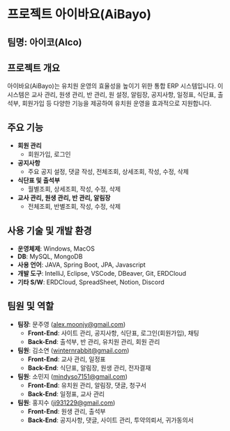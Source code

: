 # 프로젝트 아이바요(AiBayo)

## 팀명: 아이코(AIco)

## 프로젝트 개요
아이바요(AiBayo)는 유치원 운영의 효율성을 높이기 위한 통합 ERP 시스템입니다. 이 시스템은 교사 관리, 원생 관리, 반 관리, 원 설정, 알림장, 공지사항, 일정표, 식단표, 출석부, 회원가입 등 다양한 기능을 제공하여 유치원 운영을 효과적으로 지원합니다.

## 주요 기능
- **회원 관리**
  - 회원가입, 로그인
- **공지사항**
  - 주요 공지 설정, 댓글 작성, 전체조회, 상세조회, 작성, 수정, 삭제
- **식단표 및 출석부**
  - 월별조회, 상세조회, 작성, 수정, 삭제
- **교사 관리, 원생 관리, 반 관리, 알림장**
  - 전체조회, 반별조회, 작성, 수정, 삭제

## 사용 기술 및 개발 환경
- **운영체제**: Windows, MacOS
- **DB**: MySQL, MongoDB
- **사용 언어**: JAVA, Spring Boot, JPA, Javascript
- **개발 도구**: IntelliJ, Eclipse, VSCode, DBeaver, Git, ERDCloud
- **기타 S/W**: ERDCloud, SpreadSheet, Notion, Discord

## 팀원 및 역할
- **팀장**: 문주영 (alex.moonjy@gmail.com)
  - **Front-End**: 사이트 관리, 공지사항, 식단표, 로그인(회원가입), 채팅
  - **Back-End**: 출석부, 반 관리, 유치원 관리, 회원 관리
- **팀원**: 김소연 (winternrabbit@gmail.com)
  - **Front-End**: 교사 관리, 일정표
  - **Back-End**: 식단표, 알림장, 원생 관리, 전자결재
- **팀원**: 소민지 (mindyso7151@gmail.com)
  - **Front-End**: 유치원 관리, 알림장, 댓글, 청구서
  - **Back-End**: 일정표, 교사 관리
- **팀원**: 홍지수 (ji931229@gmail.com)
  - **Front-End**: 원생 관리, 출석부
  - **Back-End**: 공지사항, 댓글, 사이트 관리, 투약의뢰서, 귀가동의서


